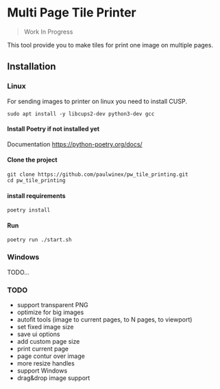 # Multi Page Tile Printer

> Work In Progress

This tool provide you to make tiles for print one image on multiple pages.

## Installation

### Linux

For sending images to printer on linux you need to install CUSP. 

```shell
sudo apt install -y libcups2-dev python3-dev gcc
```

#### Install Poetry if not installed yet

Documentation https://python-poetry.org/docs/

#### Clone the project

```shell
git clone https://github.com/paulwinex/pw_tile_printing.git
cd pw_tile_printing
```

#### install requirements

```shell
poetry install
```

#### Run

```
poetry run ./start.sh
```

### Windows

TODO...


### TODO

- support transparent PNG
- optimize for big images
- autofit tools (image to current pages, to N pages, to viewport)  
- set fixed image size
- save ui options
- add custom page size
- print current page
- page contur over image
- more resize handles
- support Windows
- drag&drop image support
